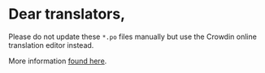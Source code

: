 # Dear translators,

Please do not update these `*.po` files manually but use the Crowdin online translation editor instead.

More information [found here](https://github.com/alt3/rank-my-wallet/blob/main/contributing.md#translations).
